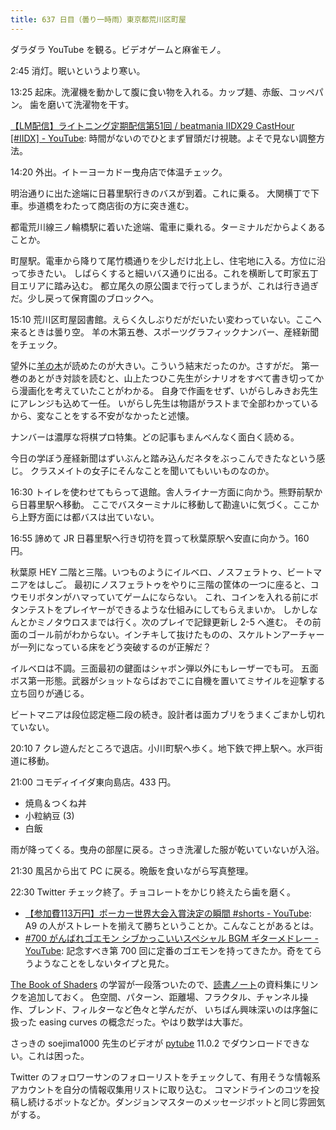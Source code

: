 ```yaml
---
title: 637 日目（曇り一時雨）東京都荒川区町屋
---
```


ダラダラ YouTube を観る。ビデオゲームと麻雀モノ。

2:45 消灯。眠いというより寒い。

13:25 起床。洗濯機を動かして腹に食い物を入れる。カップ麺、赤飯、コッペパン。
歯を磨いて洗濯物を干す。

[【LM配信】ライトニング定期配信第51回 / beatmania IIDX29 CastHour [&#x23;IIDX] - YouTube](https://www.youtube.com/watch?v=6GLxUXe1WwY):
時間がないのでひとまず冒頭だけ視聴。よそで見ない調整方法。

14:20 外出。イトーヨーカドー曳舟店で体温チェック。

明治通りに出た途端に日暮里駅行きのバスが到着。これに乗る。
大関横丁で下車。歩道橋をわたって商店街の方に突き進む。

都電荒川線三ノ輪橋駅に着いた途端、電車に乗れる。ターミナルだからよくあることか。

町屋駅。電車から降りて尾竹橋通りを少しだけ北上し、住宅地に入る。方位に沿って歩きたい。
しばらくすると細いバス通りに出る。これを横断して町家五丁目エリアに踏み込む。
都立尾久の原公園まで行ってしまうが、これは行き過ぎだ。少し戻って保育園のブロックへ。

15:10 荒川区町屋図書館。えらく久しぶりだがだいたい変わっていない。ここへ来るときは曇り空。
羊の木第五巻、スポーツグラフィックナンバー、産経新聞をチェック。

望外に[羊の木](https://kc.kodansha.co.jp/title?code=1000005697)が読めたのが大きい。こういう結末だったのか。さすがだ。
第一巻のあとがき対談を読むと、山上たつひこ先生がシナリオをすべて書き切ってから漫画化を考えていたことがわかる。
自身で作画をせず、いがらしみきお先生にアレンジも込めて一任。
いがらし先生は物語がラストまで全部わかっているから、変なことをする不安がなかったと述懐。

ナンバーは濃厚な将棋プロ特集。どの記事もまんべんなく面白く読める。

今日の学ぼう産経新聞はずいぶんと踏み込んだネタをぶっこんできたなという感じ。
クラスメイトの女子にそんなことを聞いてもいいものなのか。

16:30 トイレを使わせてもらって退館。舎人ライナー方面に向かう。熊野前駅から日暮里駅へ移動。
ここでバスターミナルに移動して勘違いに気づく。ここから上野方面には都バスは出ていない。

16:55 諦めて JR 日暮里駅へ行き切符を買って秋葉原駅へ安直に向かう。160 円。

秋葉原 HEY 二階と三階。いつものようにイルベロ、ノスフェラトゥ、ビートマニアをはしご。
最初にノスフェラトゥをやりに三階の筐体の一つに座ると、コウモリボタンがハマっていてゲームにならない。
これ、コインを入れる前にボタンテストをプレイヤーができるような仕組みにしてもらえまいか。
しかしなんとかミノタウロスまでは行く。次のプレイで記録更新し 2-5 へ進む。
その前面のゴール前がわからない。インチキして抜けたものの、スケルトンアーチャーが一列になっている床をどう突破するのが正解だ？

イルベロは不調。三面最初の鍵面はシャボン弾以外にもレーザーでも可。
五面ボス第一形態。武器がショットならばおでこに自機を置いてミサイルを迎撃する立ち回りが通じる。

ビートマニアは段位認定極二段の続き。設計者は面カブリをうまくごまかし切れていない。

20:10 7 クレ遊んだところで退店。小川町駅へ歩く。地下鉄で押上駅へ。水戸街道に移動。

21:00 コモディイイダ東向島店。433 円。

* 焼鳥＆つくね丼
* 小粒納豆 (3)
* 白飯

雨が降ってくる。曳舟の部屋に戻る。さっき洗濯した服が乾いていないが入浴。

21:30 風呂から出て PC に戻る。晩飯を食いながら写真整理。

22:30 Twitter チェック終了。チョコレートをかじり終えたら歯を磨く。

* [【参加費113万円】ポーカー世界大会入賞決定の瞬間 &#x23;shorts - YouTube](https://www.youtube.com/watch?v=1UEHuQRKFIg):
  A9 の人がストレートを揃えて勝ちということか。こんなことがあるとは。
* [&#x23;700 がんばれゴエモン シブかっこいいスペシャル BGM ギターメドレー - YouTube](https://www.youtube.com/watch?v=99J_PTNV6F4):
  記念すべき第 700 回に定番のゴエモンを持ってきたか。奇をてらうようなことをしないタイプと見た。

[The Book of Shaders] の学習が一段落ついたので、[読書ノート][note]の資料集にリンクを追加しておく。
色空間、パターン、距離場、フラクタル、チャンネル操作、ブレンド、フィルターなど色々と学んだが、
いちばん興味深いのは序盤に扱った easing curves の概念だった。やはり数学は大事だ。

さっきの soejima1000 先生のビデオが [pytube] 11.0.2 でダウンロードできない。これは困った。

Twitter のフォロワーサンのフォローリストをチェックして、有用そうな情報系アカウントを自分の情報収集用リストに取り込む。
コマンドラインのコツを投稿し続けるボットなどか。ダンジョンマスターのメッセージボットと同じ雰囲気がする。

[The Book of Shaders]: https://thebookofshaders.com/
[note]: https://showa-yojyo.github.io/notebook/
[pytube]: https://pytube.io/en/latest/
